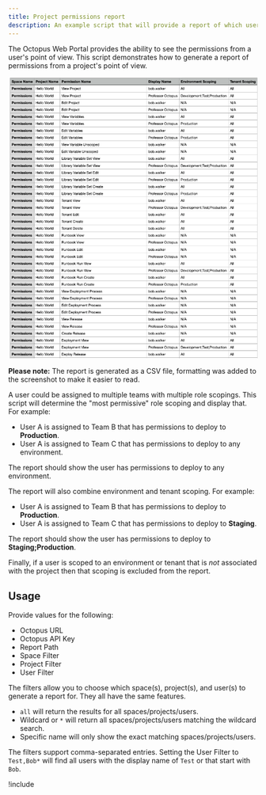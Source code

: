 ```yaml
---
title: Project permissions report
description: An example script that will provide a report of which users have access to specific projects.
---
```


The Octopus Web Portal provides the ability to see the permissions from a user's point of view.  This script demonstrates how to generate a report of permissions from a project's point of view.

![Sample environment permissions report](images/project-permissions-example.png)

**Please note:** The report is generated as a CSV file, formatting was added to the screenshot to make it easier to read.

A user could be assigned to multiple teams with multiple role scopings.  This script will determine the "most permissive" role scoping and display that.  For example:

- User A is assigned to Team B that has permissions to deploy to **Production**.
- User A is assigned to Team C that has permissions to deploy to any environment.

The report should show the user has permissions to deploy to any environment.  

The report will also combine environment and tenant scoping.  For example:

- User A is assigned to Team B that has permissions to deploy to **Production**.
- User A is assigned to Team C that has permissions to deploy to **Staging**.

The report should show the user has permissions to deploy to **Staging;Production**.  

Finally, if a user is scoped to an environment or tenant that is _not_ associated with the project then that scoping is excluded from the report.  

## Usage

Provide values for the following:

- Octopus URL
- Octopus API Key
- Report Path
- Space Filter
- Project Filter
- User Filter

The filters allow you to choose which space(s), project(s), and user(s) to generate a report for.  They all have the same features.

- `all` will return the results for all spaces/projects/users.
- Wildcard or `*` will return all spaces/projects/users matching the wildcard search.
- Specific name will only show the exact matching spaces/projects/users.

The filters support comma-separated entries.  Setting the User Filter to `Test,Bob*` will find all users with the display name of `Test` or that start with `Bob`.

!include <project-permissions-report>